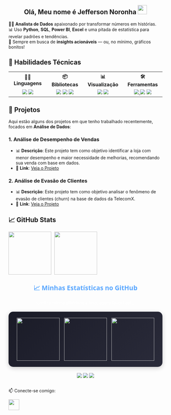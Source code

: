 <h2 align="center">Olá, Meu nome é Jefferson Noronha <img src="https://user-images.githubusercontent.com/39955420/147578264-bae0526c-028a-49d2-8af8-d08bb4edbd2a.gif" height="30" width="30"></h2>

🕵️‍♂️ **Analista de Dados** apaixonado por transformar números em histórias.<br>
📊 Uso **Python**, **SQL**, **Power BI**, **Excel** e uma pitada de estatística para revelar padrões e tendências.<br>
🚀 Sempre em busca de **insights acionáveis** — ou, no mínimo, gráficos bonitos!

<h2>💪 Habilidades Técnicas</h2>

<table>
  <tr>
    <th>👨‍💻 Linguagens</th>
    <th>📦 Bibliotecas</th>
    <th>📊 Visualização</th>
    <th>🛠️ Ferramentas</th>
  </tr>
  <tr>
    <td align="center">
      <img src="https://img.shields.io/badge/Python-3776AB?style=for-the-badge&logo=python&logoColor=white"/>
      <img src="https://img.shields.io/badge/SQL-005571?style=for-the-badge&logo=amazon-dynamodb&logoColor=white"/>
    </td>
    <td align="center">
      <img src="https://img.shields.io/badge/Pandas-150458?style=for-the-badge&logo=pandas&logoColor=white"/>
      <img src="https://img.shields.io/badge/NumPy-013243?style=for-the-badge&logo=numpy&logoColor=white"/>
      <img src="https://img.shields.io/badge/Matplotlib-11557C?style=for-the-badge&logo=python&logoColor=white"/>
    </td>
    <td align="center">
      <img src="https://img.shields.io/badge/PowerBI-F2C811?style=for-the-badge&logo=Power%20BI&logoColor=black"/>
      <a href="https://streamlit.io/">
        <img src="https://img.shields.io/badge/Streamlit-FF4B4B?style=for-the-badge&logo=streamlit&logoColor=white"/>
      </a>
    </td>
    <td align="center">
      <a href="https://colab.research.google.com/">
        <img src="https://img.shields.io/badge/Colab-F9AB00?style=for-the-badge&logo=googlecolab&logoColor=white"/>
      </a>
      <img src="https://img.shields.io/badge/Jupyter-F37626?style=for-the-badge&logo=Jupyter&logoColor=white"/>
      <img src="https://img.shields.io/badge/Excel-217346?style=for-the-badge&logo=microsoft-excel&logoColor=white"/>
    </td>
  </tr>
</table>

<h2 style="border-bottom: none;">🧩 Projetos</h2>

Aqui estão alguns dos projetos em que tenho trabalhado recentemente, focados em **Análise de Dados**:

### 1. **Análise de Desempenho de Vendas**
- 📊 **Descrição**: Este projeto tem como objetivo identificar a loja com menor desempenho e maior necessidade de melhorias, recomendando sua venda com base em dados.
- 🔗 **Link**: [Veja o Projeto](https://github.com/jeffnoronha1/Datascience-Challenge1-AluraStore)

### 2. **Análise de Evasão de Clientes**
- 📊 **Descrição**: Este projeto tem como objetivo analisar o fenômeno de evasão de clientes (churn) na base de dados da TelecomX.
- 🔗 **Link**: [Veja o Projeto](https://github.com/jeffnoronha1/Datascience-Challenge2-TelecomX)

<h2>📈 GitHub Stats</h2>

<div align="center" style="display: flex; gap: 10px; flex-wrap: wrap;">
  <img src="https://github-readme-stats.vercel.app/api?username=jeffnoronha1&show_icons=true&theme=calm&hide_border=true&count_private=true" height="140"/>
  <!-- <img src="https://github-readme-streak-stats.herokuapp.com?user=jeffnoronha1&theme=calm&hide_border=true" height="140"/> -->
  <img src="https://github-readme-stats.vercel.app/api/top-langs/?username=jeffnoronha1&layout=compact&theme=calm&hide_border=true" height="140"/>
</div>

<h2 style="font-family: 'Segoe UI', Tahoma, Geneva, Verdana, sans-serif; color: #58a6ff; text-align: center;">
  📈 Minhas Estatísticas no GitHub
</h2>
<p style="text-align: center; color: #ffffff; font-family: 'Segoe UI'; margin-bottom: 20px;">
  Confira minha atividade e linguagens favoritas! 🚀
</p>

<div align="center" style="display: flex; gap: 15px; flex-wrap: wrap; justify-content: center; background: linear-gradient(135deg, #1a1b27, #2a2b3a); padding: 20px; border-radius: 15px; box-shadow: 0 4px 15px rgba(0, 0, 0, 0.2);">
  <img src="https://github-readme-stats.vercel.app/api?username=jeffnoronha1&show_icons=true&theme=tokyonight&hide_border=true&bg_color=1a1b27&text_color=ffffff&title_color=58a6ff&count_private=true" height="140" style="transition: transform 0.3s;"/>
  <img src="https://github-readme-streak-stats.herokuapp.com?user=jeffnoronha1&theme=tokyonight&hide_border=true&background=1a1b27&stroke=ffffff&ring=58a6ff&fire=58a6ff&currStreakNum=ffffff&sideNums=ffffff&currStreakLabel=ffffff&sideLabels=ffffff&dates=ffffff" height="140" style="transition: transform 0.3s;"/>
  <img src="https://github-readme-stats.vercel.app/api/top-langs/?username=jeffnoronha1&layout=compact&theme=tokyonight&hide_border=true&bg_color=1a1b27&text_color=ffffff&title_color=58a6ff" height="140" style="transition: transform 0.3s;"/>
</div>

<div align="center" style="margin-top: 20px;">
  <img src="https://img.shields.io/badge/Python-3776AB?style=flat-square&logo=python&logoColor=white" />
  <img src="https://img.shields.io/badge/JavaScript-F7DF1E?style=flat-square&logo=javascript&logoColor=black" />
  <img src="https://img.shields.io/badge/React-61DAFB?style=flat-square&logo=react&logoColor=black" />
</div>

<style>
  img:hover {
    transform: scale(1.05);
  }
</style>

<h2></h2>

📫 Conecte-se comigo:
<div>
  <a href="https://www.linkedin.com/in/jeffnoronha/" target="_blank">
  <img src="https://img.shields.io/static/v1?message=LinkedIn&logo=linkedin&label&color=0077B5&logoColor=white&style=for-the-badge" height="35" />
  </a>
</div>

